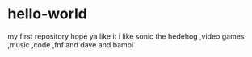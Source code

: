 # hello-world
my first repository
hope ya like it 
i like sonic the hedehog ,video games ,music ,code ,fnf and dave and bambi 

